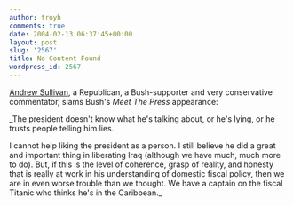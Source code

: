 ```yaml
---
author: troyh
comments: true
date: 2004-02-13 06:37:45+00:00
layout: post
slug: '2567'
title: No Content Found
wordpress_id: 2567
---
```


[Andrew Sullivan](http://www.tnr.com/doc.mhtml?i=fisking&s=sullivan020904), a Republican, a Bush-supporter and very conservative commentator, slams Bush's _Meet The Press_ appearance:

_The president doesn't know what he's talking about, or he's lying, or he trusts people telling him lies.

I cannot help liking the president as a person. I still believe he did a great and important thing in liberating Iraq (although we have much, much more to do). But, if this is the level of coherence, grasp of reality, and honesty that is really at work in his understanding of domestic fiscal policy, then we are in even worse trouble than we thought. We have a captain on the fiscal Titanic who thinks he's in the Caribbean._
